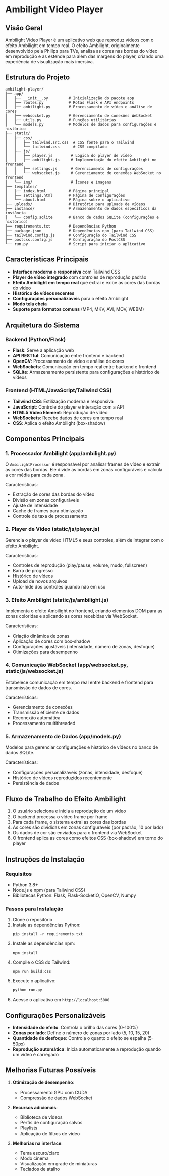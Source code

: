 # Ambilight Video Player

## Visão Geral

Ambilight Video Player é um aplicativo web que reproduz vídeos com o efeito Ambilight em tempo real. O efeito Ambilight, originalmente desenvolvido pela Philips para TVs, analisa as cores nas bordas do vídeo em reprodução e as estende para além das margens do player, criando uma experiência de visualização mais imersiva.

## Estrutura do Projeto

```
ambilight-player/
├── app/
│   ├── __init__.py         # Inicialização do pacote app
│   ├── routes.py           # Rotas Flask e API endpoints
│   ├── ambilight.py        # Processamento de vídeo e análise de cores
│   ├── websocket.py        # Gerenciamento de conexões WebSocket
│   ├── utils.py            # Funções utilitárias
│   └── models.py           # Modelos de dados para configurações e histórico
├── static/
│   ├── css/
│   │   ├── tailwind.src.css  # CSS fonte para o Tailwind
│   │   └── tailwind.css      # CSS compilado
│   ├── js/
│   │   ├── player.js        # Lógica do player de vídeo
│   │   ├── ambilight.js     # Implementação do efeito Ambilight no frontend
│   │   ├── settings.js      # Gerenciamento de configurações
│   │   └── websocket.js     # Gerenciamento de conexões WebSocket no frontend
│   └── img/                 # Ícones e imagens
├── templates/
│   ├── index.html          # Página principal
│   ├── settings.html       # Página de configurações
│   └── about.html          # Página sobre o aplicativo
├── uploads/                # Diretório para uploads de vídeos
├── instance/               # Armazenamento de dados específicos da instância
│   └── config.sqlite       # Banco de dados SQLite (configurações e histórico)
├── requirements.txt        # Dependências Python
├── package.json            # Dependências npm (para Tailwind CSS)
├── tailwind.config.js      # Configuração do Tailwind CSS
├── postcss.config.js       # Configuração do PostCSS
└── run.py                  # Script para iniciar o aplicativo
```

## Características Principais

- **Interface moderna e responsiva** com Tailwind CSS
- **Player de vídeo integrado** com controles de reprodução padrão
- **Efeito Ambilight em tempo real** que extrai e exibe as cores das bordas do vídeo
- **Histórico de vídeos recentes**
- **Configurações personalizáveis** para o efeito Ambilight
- **Modo tela cheia**
- **Suporte para formatos comuns** (MP4, MKV, AVI, MOV, WEBM)

## Arquitetura do Sistema

### Backend (Python/Flask)

- **Flask**: Serve a aplicação web
- **API RESTful**: Comunicação entre frontend e backend
- **OpenCV**: Processamento de vídeo e análise de cores
- **WebSockets**: Comunicação em tempo real entre backend e frontend
- **SQLite**: Armazenamento persistente para configurações e histórico de vídeos

### Frontend (HTML/JavaScript/Tailwind CSS)

- **Tailwind CSS**: Estilização moderna e responsiva
- **JavaScript**: Controle do player e interação com a API
- **HTML5 Video Element**: Reprodução de vídeo
- **WebSockets**: Recebe dados de cores em tempo real
- **CSS**: Aplica o efeito Ambilight (box-shadow)

## Componentes Principais

### 1. Processador Ambilight (app/ambilight.py)

O `AmbilightProcessor` é responsável por analisar frames de vídeo e extrair as cores das bordas. Ele divide as bordas em zonas configuráveis e calcula a cor média para cada zona.

Características:
- Extração de cores das bordas do vídeo
- Divisão em zonas configuráveis
- Ajuste de intensidade
- Cache de frames para otimização
- Controle de taxa de processamento

### 2. Player de Vídeo (static/js/player.js)

Gerencia o player de vídeo HTML5 e seus controles, além de integrar com o efeito Ambilight.

Características:
- Controles de reprodução (play/pause, volume, mudo, fullscreen)
- Barra de progresso
- Histórico de vídeos
- Upload de novos arquivos
- Auto-hide dos controles quando não em uso

### 3. Efeito Ambilight (static/js/ambilight.js)

Implementa o efeito Ambilight no frontend, criando elementos DOM para as zonas coloridas e aplicando as cores recebidas via WebSocket.

Características:
- Criação dinâmica de zonas
- Aplicação de cores com box-shadow
- Configurações ajustáveis (intensidade, número de zonas, desfoque)
- Otimizações para desempenho

### 4. Comunicação WebSocket (app/websocket.py, static/js/websocket.js)

Estabelece comunicação em tempo real entre backend e frontend para transmissão de dados de cores.

Características:
- Gerenciamento de conexões
- Transmissão eficiente de dados
- Reconexão automática
- Processamento multithreaded

### 5. Armazenamento de Dados (app/models.py)

Modelos para gerenciar configurações e histórico de vídeos no banco de dados SQLite.

Características:
- Configurações personalizáveis (zonas, intensidade, desfoque)
- Histórico de vídeos reproduzidos recentemente
- Persistência de dados

## Fluxo de Trabalho do Efeito Ambilight

1. O usuário seleciona e inicia a reprodução de um vídeo
2. O backend processa o vídeo frame por frame
3. Para cada frame, o sistema extrai as cores das bordas
4. As cores são divididas em zonas configuráveis (por padrão, 10 por lado)
5. Os dados de cor são enviados para o frontend via WebSocket
6. O frontend aplica as cores como efeitos CSS (box-shadow) em torno do player

## Instruções de Instalação

### Requisitos

- Python 3.8+
- Node.js e npm (para Tailwind CSS)
- Bibliotecas Python: Flask, Flask-SocketIO, OpenCV, Numpy

### Passos para Instalação

1. Clone o repositório
2. Instale as dependências Python:
   ```
   pip install -r requirements.txt
   ```
3. Instale as dependências npm:
   ```
   npm install
   ```
4. Compile o CSS do Tailwind:
   ```
   npm run build:css
   ```
5. Execute o aplicativo:
   ```
   python run.py
   ```
6. Acesse o aplicativo em `http://localhost:5000`

## Configurações Personalizáveis

- **Intensidade do efeito**: Controla o brilho das cores (0-100%)
- **Zonas por lado**: Define o número de zonas por lado (5, 10, 15, 20)
- **Quantidade de desfoque**: Controla o quanto o efeito se espalha (5-50px)
- **Reprodução automática**: Inicia automaticamente a reprodução quando um vídeo é carregado

## Melhorias Futuras Possíveis

1. **Otimização de desempenho**:
   - Processamento GPU com CUDA
   - Compressão de dados WebSocket

2. **Recursos adicionais**:
   - Biblioteca de vídeos
   - Perfis de configuração salvos
   - Playlists
   - Aplicação de filtros de vídeo

3. **Melhorias na interface**:
   - Tema escuro/claro
   - Modo cinema
   - Visualização em grade de miniaturas
   - Teclados de atalho